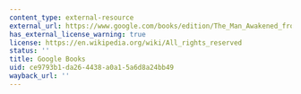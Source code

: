 ```yaml
---
content_type: external-resource
external_url: https://www.google.com/books/edition/The_Man_Awakened_from_Dreams/Mgr_cD_Y9zcC?hl=en&gbpv=1
has_external_license_warning: true
license: https://en.wikipedia.org/wiki/All_rights_reserved
status: ''
title: Google Books
uid: ce9793b1-da26-4438-a0a1-5a6d8a24bb49
wayback_url: ''
---
```

